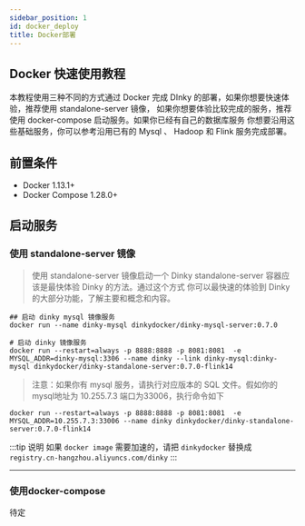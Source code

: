 ```yaml
---
sidebar_position: 1
id: docker_deploy
title: Docker部署
---
```


## Docker 快速使用教程
本教程使用三种不同的方式通过 Docker 完成 DInky 的部署，如果你想要快速体验，推荐使用 standalone-server 镜像， 如果你想要体验比较完成的服务，推荐使用 docker-compose 启动服务。如果你已经有自己的数据库服务 你想要沿用这些基础服务，你可以参考沿用已有的 Mysql 、 Hadoop 和 Flink  服务完成部署。

## 前置条件
- Docker 1.13.1+
- Docker Compose 1.28.0+

##  启动服务

### 使用 standalone-server 镜像
> 使用 standalone-server 镜像启动一个 Dinky standalone-server 容器应该是最快体验 Dinky 的方法。通过这个方式 你可以最快速的体验到 Dinky 的大部分功能，了解主要和概念和内容。

```shell
## 启动 dinky mysql 镜像服务
docker run --name dinky-mysql dinkydocker/dinky-mysql-server:0.7.0

# 启动 dinky 镜像服务
docker run --restart=always -p 8888:8888 -p 8081:8081  -e MYSQL_ADDR=dinky-mysql:3306 --name dinky --link dinky-mysql:dinky-mysql dinkydocker/dinky-standalone-server:0.7.0-flink14
```
> 注意：如果你有 mysql 服务，请执行对应版本的 SQL 文件。假如你的 mysql地址为 10.255.7.3 端口为33006，执行命令如下

```shell
docker run --restart=always -p 8888:8888 -p 8081:8081  -e MYSQL_ADDR=10.255.7.3:33006 --name dinky dinkydocker/dinky-standalone-server:0.7.0-flink14
```
:::tip 说明
如果 `docker image` 需要加速的，请把 `dinkydocker` 替换成 `registry.cn-hangzhou.aliyuncs.com/dinky`
:::

---
### 使用docker-compose
待定
